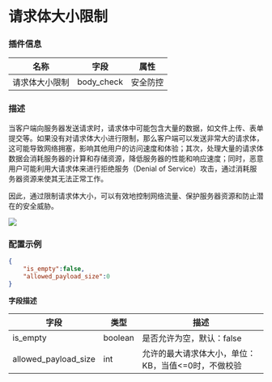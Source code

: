 # 请求体大小限制

### 插件信息

| 名称      | 字段         | 属性   |
|---------|------------|------|
| 请求体大小限制 | body_check | 安全防控 |

### 描述
当客户端向服务器发送请求时，请求体中可能包含大量的数据，如文件上传、表单提交等。如果没有对请求体大小进行限制，那么客户端可以发送非常大的请求体，这可能导致网络拥塞，影响其他用户的访问速度和体验；其次，处理大量的请求体数据会消耗服务器的计算和存储资源，降低服务器的性能和响应速度；同时，恶意用户可能利用大请求体来进行拒绝服务（Denial of Service）攻击，通过消耗服务器资源来使其无法正常工作。

因此，通过限制请求体大小，可以有效地控制网络流量、保护服务器资源和防止潜在的安全威胁。

![](http://data.eolinker.com/course/LMdSID4df5782ef533ab0ddef1c69606c6876cacbc2c314.png)

### 配置示例
```json
{
    "is_empty":false,                
    "allowed_payload_size":0        
}
```
**字段描述** 

| 字段 | 类型 | 描述 |
|-----|-----|-----|
| is_empty | boolean | 是否允许为空，默认：false |
| allowed_payload_size | int | 允许的最大请求体大小，单位：KB，当值<=0时，不做校验 |